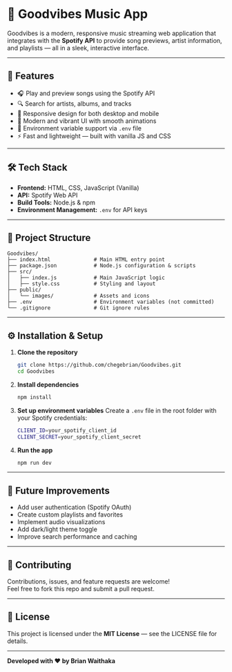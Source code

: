 # 🎵 Goodvibes Music App

Goodvibes is a modern, responsive music streaming web application that integrates with the **Spotify API** to provide song previews, artist information, and playlists — all in a sleek, interactive interface.

---

## 🚀 Features

- 🎧 Play and preview songs using the Spotify API  
- 🔍 Search for artists, albums, and tracks  
- 📱 Responsive design for both desktop and mobile  
- 🎨 Modern and vibrant UI with smooth animations  
- 💾 Environment variable support via `.env` file  
- ⚡ Fast and lightweight — built with vanilla JS and CSS

---

## 🛠️ Tech Stack

- **Frontend:** HTML, CSS, JavaScript (Vanilla)
- **API:** Spotify Web API
- **Build Tools:** Node.js & npm
- **Environment Management:** `.env` for API keys

---

## 📁 Project Structure

```
Goodvibes/
├── index.html              # Main HTML entry point
├── package.json            # Node.js configuration & scripts
├── src/
│   ├── index.js            # Main JavaScript logic
│   ├── style.css           # Styling and layout
├── public/
│   └── images/             # Assets and icons
├── .env                    # Environment variables (not committed)
└── .gitignore              # Git ignore rules
```

---

## ⚙️ Installation & Setup

1. **Clone the repository**
   ```bash
   git clone https://github.com/chegebrian/Goodvibes.git
   cd Goodvibes
   ```

2. **Install dependencies**
   ```bash
   npm install
   ```

3. **Set up environment variables**
   Create a `.env` file in the root folder with your Spotify credentials:
   ```bash
   CLIENT_ID=your_spotify_client_id
   CLIENT_SECRET=your_spotify_client_secret
   ```

4. **Run the app**
   ```bash
   npm run dev
   ```
  
---

## 🧠 Future Improvements

- Add user authentication (Spotify OAuth)
- Create custom playlists and favorites
- Implement audio visualizations
- Add dark/light theme toggle
- Improve search performance and caching

---

## 💬 Contributing

Contributions, issues, and feature requests are welcome!  
Feel free to fork this repo and submit a pull request.

---

## 📄 License

This project is licensed under the **MIT License** — see the LICENSE file for details.

---

**Developed with ❤️ by Brian Waithaka**